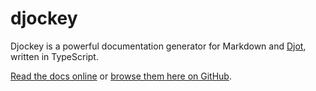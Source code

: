 # djockey

Djockey is a powerful documentation generator for Markdown and [Djot](https://djot.net), written in TypeScript.

[Read the docs online](https://steveasleep.com/djockey/) or [browse them here on GitHub](./docs/out/gfm/index.md).
